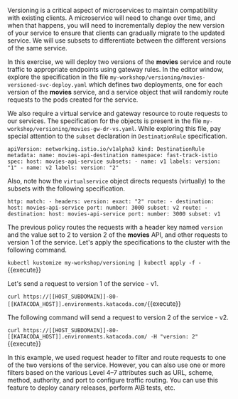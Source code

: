 Versioning is a critical aspect of microservices to maintain compatibility with existing clients. A microservice will need to change over time, and when that happens, you will need to incrementally deploy the new version of your service to ensure that clients can gradually migrate to the updated service. We will use subsets to differentiate between the different versions of the same service.

In this exercise, we will deploy two versions of the **movies** service and route traffic to appropriate endpoints using gateway rules. In the editor window, explore the specification in the file `my-workshop/versioning/movies-versioned-svc-deploy.yaml` which defines two deployments, one for each version of the **movies** service, and a service object that will randomly route requests to the pods created for the service.

We also require a virtual service and gateway resource to route requests to our services. The specification for the objects is present in the file `my-workshop/versioning/movies-gw-dr-vs.yaml`. While exploring this file, pay special attention to the `subset` declaration in `DestinationRule` specification.

`apiVersion: networking.istio.io/v1alpha3
kind: DestinationRule
metadata:
  name: movies-api-destination
  namespace: fast-track-istio
spec:
  host: movies-api-service
  subsets:
    - name: v1
      labels:
        version: "1"
    - name: v2
      labels:
        version: "2"`

Also, note how the `virtualservice` object directs requests (virtually) to the subsets with the following specification.


`http:
  match:
    - headers:
        version:
            exact: "2"
    route:
    - destination:
        host: movies-api-service
        port:
            number: 3000
        subset: v2
  route:
    - destination:
        host: movies-api-service
        port:
            number: 3000
        subset: v1`


The previous policy routes the requests with a header key named `version` and the value set to 2 to version 2 of the **movies** API, and other requests to version 1 of the service. Let's apply the specifications to the cluster with the following command.

`kubectl kustomize my-workshop/versioning | kubectl apply -f -`{{execute}}

Let's send a request to version 1 of the service - v1.

`curl https://[[HOST_SUBDOMAIN]]-80-[[KATACODA_HOST]].environments.katacoda.com/`{{execute}}

The following command will send a request to version 2 of the service - v2.

`curl https://[[HOST_SUBDOMAIN]]-80-[[KATACODA_HOST]].environments.katacoda.com/ -H "version: 2"`{{execute}}

In this example, we used request header to filter and route requests to one of the two versions of the service. However, you can also use one or more filters based on the various Level 4–7 attributes such as URL, scheme, method, authority, and port to configure traffic routing. You can use this feature to deploy canary releases, perform A\B tests, etc.